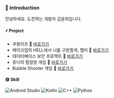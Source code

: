 ### 👋 Introduction
안녕하세요. 도전하는 개발자 김윤희입니다.
<!--
**qscwdve/qscwdve** is a ✨ _special_ ✨ repository because its `README.md` (this file) appears on your GitHub profile.

Here are some ideas to get you started:

- 🔭 I’m currently working on ...
- 🌱 I’m currently learning ...
- 👯 I’m looking to collaborate on ...
- 🤔 I’m looking for help with ...
- 💬 Ask me about ...
- 📫 How to reach me: ...
- 
 😄Pronouns: ...
- ⚡ Fun fact: ...
-->
#### ⚡ Project
- 쿠팡이츠   🌱 [바로가기](https://github.com/qscwdve/coupangEats)
- 메이크업의 HELL에서 너를 구원할게, 헬미   🌱 [바로가기](https://github.com/qscwdve/helpmemakeupmirror)
- 데이터베이스 보안 프로젝트  🌱 [바로가기](https://github.com/qscwdve/DatabaseSecurity)
- 쥬디의 찜질방 게임   🌱  [바로가기](https://github.com/qscwdve/JudyJjimjilbang)
- Bubble Shooter 게임   🌱  [바로가기](https://github.com/qscwdve/BubbleShooterGame)

#### 😄 Skill
![Android Studio](https://img.shields.io/badge/Android%20Studio-3DDC84.svg?style=for-the-badge&logo=android-studio&logoColor=white)
![Kotlin](https://img.shields.io/badge/kotlin-%230095D5.svg?style=for-the-badge&logo=kotlin&logoColor=white)
![C++](https://img.shields.io/badge/c++-%2300599C.svg?style=for-the-badge&logo=c%2B%2B&logoColor=white)
![Python](https://img.shields.io/badge/python-3670A0?style=for-the-badge&logo=python&logoColor=ffdd54)
